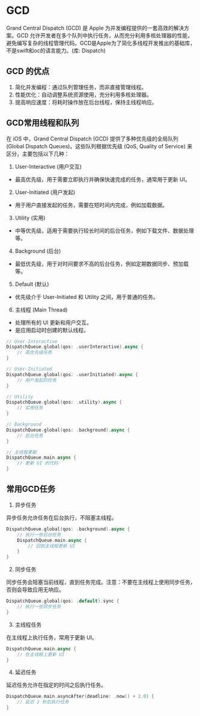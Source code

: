 # GCD

Grand Central Dispatch (GCD) 是 Apple 为并发编程提供的一套高效的解决方案。GCD 允许开发者在多个队列中执行任务，从而充分利用多核处理器的性能，避免编写复杂的线程管理代码。GCD是Apple为了简化多线程开发推出的基础库，不是swift和oc的语言能力。(库: Dispatch)

## GCD 的优点

1. 简化并发编程：通过队列管理任务，而非直接管理线程。
2. 性能优化：自动调整系统资源使用，充分利用多核处理器。
3. 提高响应速度：将耗时操作放在后台线程，保持主线程响应。

## GCD常用线程和队列

在 iOS 中，Grand Central Dispatch (GCD) 提供了多种优先级的全局队列 (Global Dispatch Queues)。这些队列根据优先级 (QoS, Quality of Service) 来区分，主要包括以下几种：

1. User-Interactive (用户交互)

-   最高优先级，用于需要立即执行并确保快速完成的任务，通常用于更新 UI。

2. User-Initiated (用户发起)

-   用于用户直接发起的任务，需要在短时间内完成，例如加载数据。

3. Utility (实用)

-   中等优先级，适用于需要执行较长时间的后台任务，例如下载文件、数据处理等。

4. Background (后台)

-   最低优先级，用于对时间要求不高的后台任务，例如定期数据同步、预加载等。

5. Default (默认)

-   优先级介于 User-Initiated 和 Utility 之间，用于普通的任务。

6. 主线程 (Main Thread)

-   处理所有的 UI 更新和用户交互。
-   是应用启动时创建的默认线程。

```swift
// User-Interactive
DispatchQueue.global(qos: .userInteractive).async {
    // 高优先级任务
}

// User-Initiated
DispatchQueue.global(qos: .userInitiated).async {
    // 用户发起的任务
}

// Utility
DispatchQueue.global(qos: .utility).async {
    // 实用任务
}

// Background
DispatchQueue.global(qos: .background).async {
    // 后台任务
}

// 主线程更新
DispatchQueue.main.async {
    // 更新 UI 的代码
}
```

## 常用GCD任务

1. 异步任务

异步任务允许任务在后台执行，不阻塞主线程。

```swift
DispatchQueue.global(qos: .background).async {
    // 执行一些后台任务
    DispatchQueue.main.async {
        // 回到主线程更新 UI
    }
}
```

2. 同步任务

同步任务会阻塞当前线程，直到任务完成。注意：不要在主线程上使用同步任务，否则会导致应用无响应。

```swift
DispatchQueue.global(qos: .default).sync {
    // 执行一些同步任务
}
```

3. 主线程任务

在主线程上执行任务，常用于更新 UI。

```swift
DispatchQueue.main.async {
    // 在主线程上更新 UI
}
```

4. 延迟任务

延迟任务允许在指定的时间之后执行任务。

```swift
DispatchQueue.main.asyncAfter(deadline: .now() + 2.0) {
    // 延迟 2 秒后执行任务
}
```

